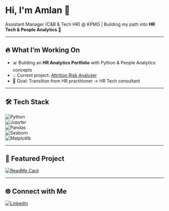 # Hi, I'm Amlan 👋  

Assistant Manager (C&B & Tech HR) @ KPMG | Building my path into **HR Tech & People Analytics** 🚀  

---

## 🔥 What I’m Working On
- 📊 Building an **HR Analytics Portfolio** with Python & People Analytics concepts  
- 💡 Current project: [Attrition Risk Analyzer](https://github.com/AMBOT-pixel96/hr-tech-portfolio)  
- 🎯 Goal: Transition from HR practitioner → HR Tech consultant  

---

## 🛠️ Tech Stack
![Python](https://img.shields.io/badge/Python-3.9-blue)  
![Jupyter](https://img.shields.io/badge/Notebook-Jupyter-orange)  
![Pandas](https://img.shields.io/badge/Library-Pandas-150458?logo=pandas)  
![Seaborn](https://img.shields.io/badge/Library-Seaborn-3776AB)  
![Matplotlib](https://img.shields.io/badge/Library-Matplotlib-11557c)  

---

## 📌 Featured Project
[![ReadMe Card](https://github-readme-stats.vercel.app/api/pin/?username=AMBOT-pixel96&repo=hr-tech-portfolio&theme=tokyonight)](https://github.com/AMBOT-pixel96/hr-tech-portfolio)

---

## 🌐 Connect with Me
[![LinkedIn](https://img.shields.io/badge/LinkedIn-Profile-blue)](https://linkedin.com/in/amlan-mishra-7aa70894)

